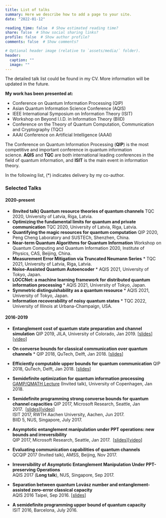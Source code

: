 ```yaml
---
title: List of talks
summary: Here we describe how to add a page to your site.
date: "2022-01-12"

reading_time: false  # Show estimated reading time?
share: false  # Show social sharing links?
profile: false  # Show author profile?
comments: false  # Show comments?

# Optional header image (relative to `assets/media/` folder).
header:
  caption: ""
  image: ""
---
```


The detailed talk list could be found in my CV. More information will be updated in the future.

**My work has been presented at:**

- Conference on Quantum Information Processing (QIP)
- Asian Quantum Information Science Conference (AQIS)
- IEEE International Symposium on Information Theory (ISIT)
- Workshop on Beyond I.I.D. in Information Theory (BIID)
- Conference on the Theory of Quantum Computation, Communication and Cryptography (TQC)
- AAAI Conference on Artificial Intelligence (AAAI)

The Conference on Quantum Information Processing (**QIP**) is the most competitive and important conference in quantum information science. **AQIS** and **TQC** are both international leading conferences in the field of quantum information, and **ISIT** is the main event in information theory. 

In the following list, (*) indicates delivery by my co-author.

### **Selected Talks**

#### 2020-present

- **(Invited talk) Quantum resource theories of quantum channels** 
  TQC 2020, University of Latvia, Riga, Latvia.
- **Optimizing the fundamental limits for quantum and private communication**
  TQC 2020, University of Latvia, Riga, Latvia.
- **Quantifying the magic resources for quantum computation** 
  QIP 2020, Peng Cheng Laboratory and SUSTECh, Shenzhen, China.
- **Near-term Quantum Algorithms for Quantum Information**
  Workshop on Quantum Computing and Quantum Information 2020, Institute of Physics, CAS, Beijing, China.
- **Measurement Error Mitigation via Truncated Neumann Series** *
  TQC 2021, University of Latvia, Riga, Latvia.
- **Noise-Assisted Quantum Autoencoder** *
  AQIS 2021, University of Tokyo, Japan.
- **LOCCNet: a machine learning framework for distributed quantum information processing** *
  AQIS 2021, University of Tokyo, Japan.
- **Symmetric distinguishability as a quantum resource** *
  AQIS 2021, University of Tokyo, Japan.
- **Information recoverability of noisy quantum states** *
  TQC 2022, University of Illinois at Urbana-Champaign, USA.

#### 2016-2019

- **Entanglement cost of quantum state preparation and channel simulation**
  QIP 2019, JILA, University of Colorado, Jan 2019. [[slides](https://xinwangonline.files.wordpress.com/2019/01/qip2019_talk_xw.pdf)][[video](https://www.youtube.com/watch?v=_ne5fS6xHmA&t=80s&list=PLGdMsPGuoD25wLgnY7RBoTAxsnQEMsNA0&index=6)]

- **On converse bounds for classical communication over quantum channels** *
  QIP 2018, QuTech, Delft, Jan 2018. [[slides](https://xinwangonline.files.wordpress.com/2018/01/qip18_c-capacity.pdf)]  

- **Efficiently computable upper bounds for quantum communication**
  QIP 2018, QuTech, Delft, Jan 2018. [[slides](https://xinwangonline.files.wordpress.com/2018/01/qip18_q-capacity.pdf)]

- **Semidefinite optimization for quantum information processing**  
  [GAMP/QMATH Lecture](http://qmath.ku.dk/events/quantum-lunch/quantum-lunch-2018/xin/) (Invited talk), University of Copenhagen, Jan 2018.

- **Semidefinite programming strong converse bounds for quantum channel capacities**
  QIP 2017, Microsoft Research, Seattle, Jan 2017.  [[slides](https://xinwangonline.files.wordpress.com/2017/01/qip17_cap_xw.pdf)][[video](https://www.youtube.com/watch?v=vl0pTbHPUh0&t=450s)]  
  ISIT 2017, RWTH Aachen University, Aachen, Jun 2017.  
  BIID 5, NUS, Singapore, July 2017.

- **Asymptotic entanglement manipulation under PPT operations: new bounds and irreversibility**  
  QIP 2017, Microsoft Research, Seattle, Jan 2017.  [[slides](https://xinwangonline.files.wordpress.com/2017/01/qip17_ent_xw.pdf)][[video](https://www.youtube.com/watch?v=EufpsdJxVV0&t=1589s)]

- **Evaluating communication capabilities of quantum channels** <br>QCQIP 2017 (Invited talk), AMSS, Beijing, Nov 2017.

- **Irreversibility of Asymptotic Entanglement Manipulation Under PPT-preserving Operations**  
  AQIS 2017 (**Long talk**), NUS, Singapore, Sep 2017.

- **Separation between quantum Lovász number and entanglement-assisted zero-error classical capacity**  
  AQIS 2016 Taipei, Sep 2016. [[slides](https://xinwangonline.files.wordpress.com/2017/01/zero-error_aqis.pdf)]

- **A semidefinite programming upper bound of quantum capacity** <br>ISIT 2016, Barcelona, July 2016.
